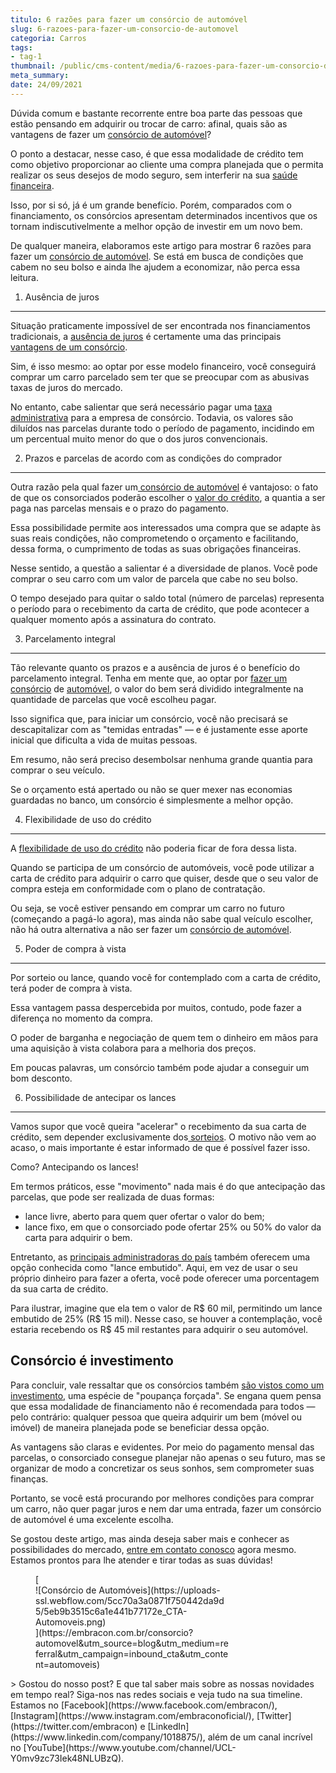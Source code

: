 ```yaml
---
titulo: 6 razões para fazer um consórcio de automóvel
slug: 6-razoes-para-fazer-um-consorcio-de-automovel
categoria: Carros
tags:
- tag-1
thumbnail: /public/cms-content/media/6-razoes-para-fazer-um-consorcio-de-automovel.jpg
meta_summary: 
date: 24/09/2021
---
```

Dúvida comum e bastante recorrente entre boa parte das pessoas que estão pensando em adquirir ou trocar de carro: afinal, quais são as vantagens de fazer um [consórcio de automóvel](https://embracon.com.br/consorcio?automovel&utm_source=blog&utm_medium=referral&utm_campaign=inbound_cta&utm_content=automoveis)?

O ponto a destacar, nesse caso, é que essa modalidade de crédito tem como objetivo proporcionar ao cliente uma compra planejada que o permita realizar os seus desejos de modo seguro, sem interferir na sua [saúde financeira](https://www.embracon.com.br/blog/planejamento-financeiro-um-guia-para-as-financas-nao-sairem-de-controle).

Isso, por si só, já é um grande benefício. Porém, comparados com o financiamento, os consórcios apresentam determinados incentivos que os tornam indiscutivelmente a melhor opção de investir em um novo bem.

De qualquer maneira, elaboramos este artigo para mostrar 6 razões para fazer um [consórcio de automóvel](https://www.embracon.com.br/blog/sobre-o-consorcio-de-veiculos-embracon). Se está em busca de condições que cabem no seu bolso e ainda lhe ajudem a economizar, não perca essa leitura.

1. Ausência de juros
--------------------

Situação praticamente impossível de ser encontrada nos financiamentos tradicionais, a [ausência de juros](https://www.embracon.com.br/blog/consorcio-nao-tem-juros-entenda) é certamente uma das principais [vantagens de um consórcio](https://www.embracon.com.br/conhecaoconsorcio/quais-sao-as-vantagens-do-consorcio).

Sim, é isso mesmo: ao optar por esse modelo financeiro, você conseguirá comprar um carro parcelado sem ter que se preocupar com as abusivas taxas de juros do mercado.

No entanto, cabe salientar que será necessário pagar uma [taxa administrativa](https://www.embracon.com.br/conhecaoconsorcio/o-que-e-taxa-de-administracao) para a empresa de consórcio. Todavia, os valores são diluídos nas parcelas durante todo o período de pagamento, incidindo em um percentual muito menor do que o dos juros convencionais.

2. Prazos e parcelas de acordo com as condições do comprador
------------------------------------------------------------

Outra razão pela qual fazer um[ consórcio de automóvel](https://www.embracon.com.br/blog/sobre-o-consorcio-de-veiculos-embracon) é vantajoso: o fato de que os consorciados poderão escolher o [valor do crédito](https://www.embracon.com.br/conhecaoconsorcio/o-valor-do-credito-pode-ser-diferente-do-valor-do-bem-que-quero-adquirir), a quantia a ser paga nas parcelas mensais e o prazo do pagamento.

Essa possibilidade permite aos interessados uma compra que se adapte às suas reais condições, não comprometendo o orçamento e facilitando, dessa forma, o cumprimento de todas as suas obrigações financeiras.

Nesse sentido, a questão a salientar é a diversidade de planos. Você pode comprar o seu carro com um valor de parcela que cabe no seu bolso.

O tempo desejado para quitar o saldo total (número de parcelas) representa o período para o recebimento da carta de crédito, que pode acontecer a qualquer momento após a assinatura do contrato.

3. Parcelamento integral
------------------------

Tão relevante quanto os prazos e a ausência de juros é o benefício do parcelamento integral. Tenha em mente que, ao optar por [fazer um consórcio](https://www.embracon.com.br/blog/8-motivos-que-comprovam-que-consorcio-e-investimento) de [automóvel](https://www.embracon.com.br/blog/consorcio-de-carros-usados-vale-a-pena), o valor do bem será dividido integralmente na quantidade de parcelas que você escolheu pagar.

Isso significa que, para iniciar um consórcio, você não precisará se descapitalizar com as "temidas entradas" — e é justamente esse aporte inicial que dificulta a vida de muitas pessoas.

Em resumo, não será preciso desembolsar nenhuma grande quantia para comprar o seu veículo.

Se o orçamento está apertado ou não se quer mexer nas economias guardadas no banco, um consórcio é simplesmente a melhor opção.

4. Flexibilidade de uso do crédito
----------------------------------

A [flexibilidade de uso do crédito](https://www.embracon.com.br/blog/quitacao-de-financiamento-como-usar-a-carta-de-credito) não poderia ficar de fora dessa lista.

Quando se participa de um consórcio de automóveis, você pode utilizar a carta de crédito para adquirir o carro que quiser, desde que o seu valor de compra esteja em conformidade com o plano de contratação.

Ou seja, se você estiver pensando em comprar um carro no futuro (começando a pagá-lo agora), mas ainda não sabe qual veículo escolher, não há outra alternativa a não ser fazer um [consórcio de automóvel](https://www.embracon.com.br/blog/duvidas-frequentes-consorcio-de-carro).

5. Poder de compra à vista
--------------------------

Por sorteio ou lance, quando você for contemplado com a carta de crédito, terá poder de compra à vista.

Essa vantagem passa despercebida por muitos, contudo, pode fazer a diferença no momento da compra.

O poder de barganha e negociação de quem tem o dinheiro em mãos para uma aquisição à vista colabora para a melhoria dos preços.

Em poucas palavras, um consórcio também pode ajudar a conseguir um bom desconto.

6. Possibilidade de antecipar os lances
---------------------------------------

Vamos supor que você queira "acelerar" o recebimento da sua carta de crédito, sem depender exclusivamente dos[ sorteios](https://www.embracon.com.br/conhecaoconsorcio/como-fico-sabendo-o-resultado-da-assembleia). O motivo não vem ao acaso, o mais importante é estar informado de que é possível fazer isso.

Como? Antecipando os lances!

Em termos práticos, esse "movimento" nada mais é do que antecipação das parcelas, que pode ser realizada de duas formas:

- lance livre, aberto para quem quer ofertar o valor do bem;
- lance fixo, em que o consorciado pode ofertar 25% ou 50% do valor da carta para adquirir o bem.

Entretanto, as [principais administradoras do país](https://www.embracon.com.br/) também oferecem uma opção conhecida como "lance embutido". Aqui, em vez de usar o seu próprio dinheiro para fazer a oferta, você pode oferecer uma porcentagem da sua carta de crédito.

Para ilustrar, imagine que ela tem o valor de R$ 60 mil, permitindo um lance embutido de 25% (R$ 15 mil). Nesse caso, se houver a contemplação, você estaria recebendo os R$ 45 mil restantes para adquirir o seu automóvel.

Consórcio é investimento
------------------------

Para concluir, vale ressaltar que os consórcios também [são vistos como um investimento](https://www.embracon.com.br/blog/8-motivos-que-comprovam-que-consorcio-e-investimento), uma espécie de "poupança forçada". Se engana quem pensa que essa modalidade de financiamento não é recomendada para todos — pelo contrário: qualquer pessoa que queira adquirir um bem (móvel ou imóvel) de maneira planejada pode se beneficiar dessa opção.

As vantagens são claras e evidentes. Por meio do pagamento mensal das parcelas, o consorciado consegue planejar não apenas o seu futuro, mas se organizar de modo a concretizar os seus sonhos, sem comprometer suas finanças.

Portanto, se você está procurando por melhores condições para comprar um carro, não quer pagar juros e nem dar uma entrada, fazer um consórcio de automóvel é uma excelente escolha.

Se gostou deste artigo, mas ainda deseja saber mais e conhecer as possibilidades do mercado, [entre em contato conosco](https://www.embracon.com.br/blog/canais-de-atendimento-embracon) agora mesmo. Estamos prontos para lhe atender e tirar todas as suas dúvidas!

<figure class="w-richtext-figure-type-image w-richtext-align-center" style="max-width:310px">[<div>![Consórcio de Automóveis](https://uploads-ssl.webflow.com/5cc70a3a0871f750442da9d5/5eb9b3515c6a1e441b77172e_CTA-Automoveis.png)</div>](https://embracon.com.br/consorcio?automovel&utm_source=blog&utm_medium=referral&utm_campaign=inbound_cta&utm_content=automoveis)</figure>> Gostou do nosso post? E que tal saber mais sobre as nossas novidades em tempo real? Siga-nos nas redes sociais e veja tudo na sua timeline. Estamos no [Facebook](https://www.facebook.com/embracon/), [Instagram](https://www.instagram.com/embraconoficial/), [Twitter](https://twitter.com/embracon) e [LinkedIn](https://www.linkedin.com/company/1018875/), além de um canal incrível no [YouTube](https://www.youtube.com/channel/UCL-Y0mv9zc73Iek48NLUBzQ).
